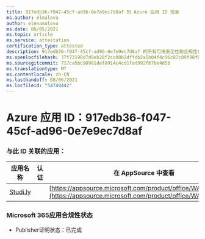 ```yaml
---
title: 917edb36-f047-45cf-ad96-0e7e9ec7d8af 的 Azure 应用 ID 信息
ms.author: elmalova
author: elenamalova
ms.date: 08/05/2021
ms.topic: article
ms.service: attestation
certification_type: attested
description: 917edb36-f047-45cf-ad96-0e7e9ec7d8af 的所有可用安全性和合规性信息。
ms.openlocfilehash: 37f73198d7d8eb28f2cc00b2dffdb2a5b04f4c96c87c09f98fbd77949ef261ad
ms.sourcegitcommit: 717ca5bc90981def8914c4cd1fad992f67be4d5b
ms.translationtype: MT
ms.contentlocale: zh-CN
ms.lasthandoff: 08/06/2021
ms.locfileid: "54749442"
---
```

# <a name="azure-app-id-917edb36-f047-45cf-ad96-0e7e9ec7d8af"></a>Azure 应用 ID：917edb36-f047-45cf-ad96-0e7e9ec7d8af


### <a name="apps-associated-with-this-id"></a>与此 ID 关联的应用：
| **应用名称** | **认证** | **在 AppSource 中查看** |
|--------------|---------------|-----------------------|
| [Studi.ly](https://docs.microsoft.com/microsoft-365-app-certification/forward/WA200001668) |  | [https://appsource.microsoft.com/product/office/WA200001668](https://appsource.microsoft.com/product/office/WA200001668) |

### <a name="microsoft-365-app-compliance-status"></a>Microsoft 365应用合规性状态
- Publisher证明状态：已完成
